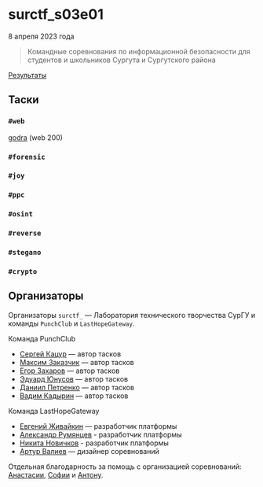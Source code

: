 # surctf_s03e01

8 апреля 2023 года

>Командные соревнования по информационной безопасности для студентов и школьников Сургута и Сургутского района

[Результаты](SCOREBOARD.md)

## Таски

### `#web`
[godra](tasks/web/godra) (web 200)  

### `#forensic`

### `#joy`

### `#ppc`

### `#osint`

### `#reverse`

### `#stegano`

### `#crypto`

## Организаторы

Организаторы `surctf_` — Лаборатория технического творчества СурГУ и команды `PunchClub` и `LastHopeGateway`.

Команда PunchClub

* [Сергей Кацур](https://github.com/richkats) — автор тасков
* [Максим Заказчик](https://github.com/s4lat) — автор тасков  
* [Егор Захаров](https://github.com/pigadoor) — автор тасков  
* [Эдуард Юнусов](https://github.com/Killllero0) — автор тасков  
* [Даниил Петренко](https://github.com/bendermachine) — автор тасков
* [Вадим Кадырин](https://github.com/galaxyshad) — автор тасков  

Команда LastHopeGateway

* [Евгений Живайкин](https://github.com/EZhivaikin) — разработчик платформы
* [Александр Румянцев](https://github.com/awakentrue) - разработчик платформы
* [Никита Новичков](https://github.com/and00re) - разработчик платформы
* [Артур Валиев](https://github.com/h0pedev) — дизайнер соревнований

Отдельная благодарность за помощь с организацией соревнований: [Анастасии](https://t.me/ptitsa_petritsa), [Софии](https://t.me/LegalnotSophie) и [Антону](https://t.me/Antoha243).
